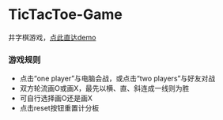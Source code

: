# TicTacToe-Game
井字棋游戏，[点此直达demo](https://therefor.github.io/TicTacToe-Game/)

### 游戏规则

- 点击“one player”与电脑会战，或点击“two players”与好友对战
- 双方轮流画O或画X，最先以横、直、斜连成一线则为胜
- 可自行选择画O还是画X
- 点击reset按钮重置计分板
